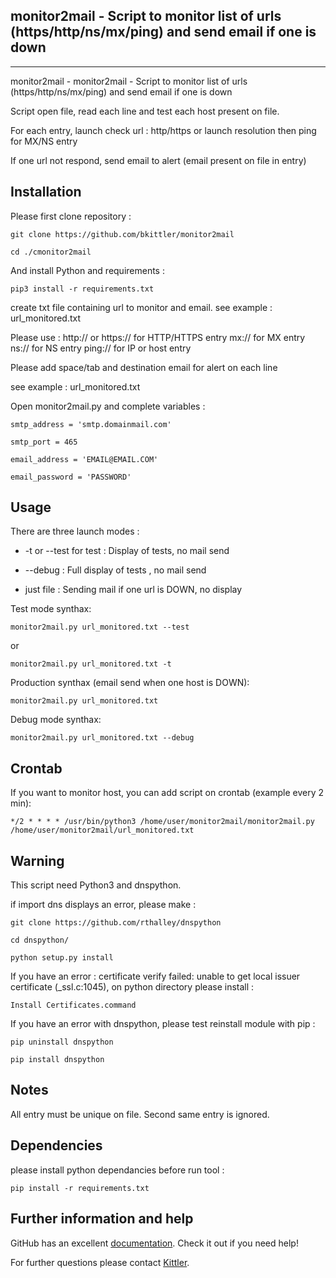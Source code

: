 ## monitor2mail - Script to monitor list of urls (https/http/ns/mx/ping) and send email if one is down
***

monitor2mail - monitor2mail - Script to monitor list of urls (https/http/ns/mx/ping) and send email if one is down

Script open file, read each line and test each host present on file.

For each entry, launch check url : http/https or launch resolution then ping for MX/NS entry

If one url not respond, send email to alert (email present on file in entry)

## Installation

Please first clone repository :

    git clone https://github.com/bkittler/monitor2mail

    cd ./cmonitor2mail

And install Python and requirements :

    pip3 install -r requirements.txt


create txt file containing url to monitor and email.
see example : url_monitored.txt

Please use :
http:// or https:// for HTTP/HTTPS entry
mx:// for MX entry
ns:// for NS entry
ping:// for IP or host entry

Please add space/tab and destination email for alert on each line

see example : url_monitored.txt 


Open monitor2mail.py and complete variables :

    smtp_address = 'smtp.domainmail.com'
    
    smtp_port = 465

    email_address = 'EMAIL@EMAIL.COM'

    email_password = 'PASSWORD'

## Usage

There are three launch modes :

* -t or --test for test : Display of tests, no mail send

* --debug : Full display of tests , no mail send

* just file : Sending mail if one url is DOWN, no display


Test mode synthax:

	monitor2mail.py url_monitored.txt --test

or 

	monitor2mail.py url_monitored.txt -t

Production synthax (email send when one host is DOWN):

	monitor2mail.py url_monitored.txt

Debug mode synthax:

	monitor2mail.py url_monitored.txt --debug


## Crontab

If you want to monitor host, you can add script on crontab (example every 2 min):

	*/2 * * * * /usr/bin/python3 /home/user/monitor2mail/monitor2mail.py /home/user/monitor2mail/url_monitored.txt


## Warning

This script need Python3 and dnspython.

if import dns displays an error, please make :
	
	git clone https://github.com/rthalley/dnspython
	
	cd dnspython/

	python setup.py install

If you have an error : certificate verify failed: unable to get local issuer certificate (_ssl.c:1045),
on python directory please install :

	Install Certificates.command
	
If you have an error with dnspython,
please test reinstall module with pip :

	pip uninstall dnspython

	pip install dnspython



## Notes

All entry must be unique on file. Second same entry is ignored.

## Dependencies

please install python dependancies before run tool :

    pip install -r requirements.txt

## Further information and help

GitHub has an excellent [documentation](https://help.github.com/). Check it out if you need help!

For further questions please contact [Kittler](https://www.kittler.fr/).

